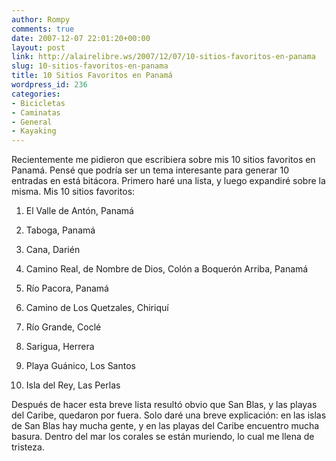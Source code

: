```yaml
---
author: Rompy
comments: true
date: 2007-12-07 22:01:20+00:00
layout: post
link: http://alairelibre.ws/2007/12/07/10-sitios-favoritos-en-panama
slug: 10-sitios-favoritos-en-panama
title: 10 Sitios Favoritos en Panamá
wordpress_id: 236
categories:
- Bicicletas
- Caminatas
- General
- Kayaking
---
```


Recientemente me pidieron que escribiera sobre mis 10 sitios favoritos en Panamá. Pensé que podría ser un tema interesante para generar 10 entradas en está bitácora. Primero haré una lista, y luego expandiré sobre la misma. Mis 10 sitios favoritos:



	
  1. El Valle de Antón, Panamá

	
  2. Taboga, Panamá

	
  3. Cana, Darién

	
  4. Camino Real, de Nombre de Dios, Colón a Boquerón Arriba, Panamá

	
  5. Río Pacora, Panamá

	
  6. Camino de Los Quetzales, Chiriquí

	
  7. Río Grande, Coclé

	
  8. Sarigua, Herrera

	
  9. Playa Guánico, Los Santos

	
  10. Isla del Rey, Las Perlas


Después de hacer esta breve lista resultó obvio que San Blas, y las playas del Caribe, quedaron por fuera. Solo daré una breve explicación: en las islas de San Blas hay mucha gente, y en las playas del Caribe encuentro mucha basura. Dentro del mar los corales se están muriendo, lo cual me llena de tristeza.
